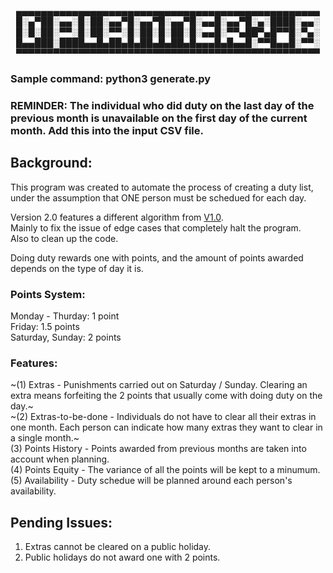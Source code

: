<p align="center">▄▄▄▄▄▄▄▄▄▄▄▄▄▄▄▄▄▄▄▄▄▄▄▄▄▄▄▄▄▄▄▄▄▄▄▄▄▄▄▄▄▄▄▄▄▄▄▄▄
█░▄▀██░▄▄░█░██░▄▄▀█░▄▄▀█░▄▄▀█░▄▄█░▄▄▀█░▄░████░▄▄░
█░█░██░▀▀░█░██░▀▀░█░██░█░██░█░▄▄█░▀▀▄██▀▄█▀▀█░▀▄░
█▄▄███░████▄▄█▄██▄█▄██▄█▄██▄█▄▄▄█▄█▄▄█░▀▀█▄▄█░▀▀░
▀▀▀▀▀▀▀▀▀▀▀▀▀▀▀▀▀▀▀▀▀▀▀▀▀▀▀▀▀▀▀▀▀▀▀▀▀▀▀▀▀▀▀▀▀▀▀▀▀</p>

### Sample command: python3 generate.py
### REMINDER: The individual who did duty on the last day of the previous month is unavailable on the first day of the current month. Add this into the input CSV file.

## Background:
This program was created to automate the process of creating a duty list, under the assumption that ONE person must be schedued for each day.  

Version 2.0 features a different algorithm from [V1.0](https://github.com/duckyfuz/dPlanner).  
Mainly to fix the issue of edge cases that completely halt the program.  
Also to clean up the code.

Doing duty rewards one with points, and the amount of points awarded depends on the type of day it is.

### Points System:
Monday - Thurday: 1 point  
Friday: 1.5 points  
Saturday, Sunday: 2 points

### Features: 
~(1) Extras - Punishments carried out on Saturday / Sunday. Clearing an extra means forfeiting the 2 points that usually come with doing duty on the day.~  
~(2) Extras-to-be-done - Individuals do not have to clear all their extras in one month. Each person can indicate how many extras they want to clear in a single month.~  
(3) Points History - Points awarded from previous months are taken into account when planning.   
(4) Points Equity - The variance of all the points will be kept to a minumum.  
(5) Availability - Duty schedue will be planned around each person's availability. 

## Pending Issues:

1. Extras cannot be cleared on a public holiday. 
2. Public holidays do not award one with 2 points. 